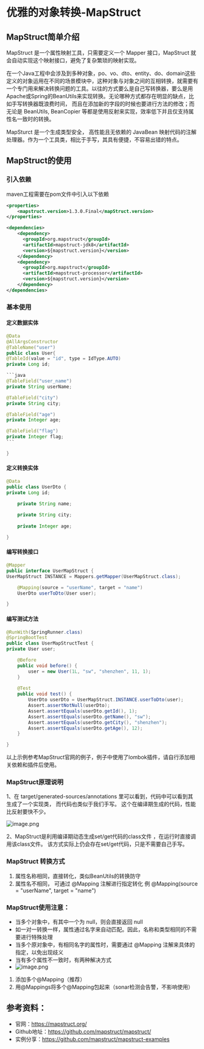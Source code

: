 # 优雅的对象转换-MapStruct

## MapStruct简单介绍

MapStruct 是一个属性映射工具，只需要定义一个 Mapper 接口，MapStruct 就会自动实现这个映射接口，避免了复杂繁琐的映射实现。

在一个Java工程中会涉及到多种对象，po、vo、dto、entity、do、domain这些定义的对象运用在不同的场景模块中，这种对象与对象之间的互相转换，就需要有一个专门用来解决转换问题的工具。以往的方式要么是自己写转换器，要么是用Apache或Spring的BeanUtils来实现转换。无论哪种方式都存在明显的缺点，比如手写转换器既浪费时间， 而且在添加新的字段的时候也要进行方法的修改；而无论是 BeanUtils, BeanCopier 等都是使用反射来实现，效率低下并且仅支持属性名一致时的转换。

MapSturct 是一个生成类型安全， 高性能且无依赖的 JavaBean 映射代码的注解处理器。作为一个工具类，相比于手写，其具有便捷，不容易出错的特点。

## MapStruct的使用

### 引入依赖

maven工程需要在pom文件中引入以下依赖

```xml
<properties>
    <mapstruct.version>1.3.0.Final</mapStruct.version>
</properties>

<dependencies>
    <dependency>
      <groupId>org.mapstruct</groupId>
      <artifactId>mapstruct-jdk8</artifactId>
      <version>${mapstruct.version}</version>
    </dependency>
    <dependency>
      <groupId>org.mapstruct</groupId>
      <artifactId>mapstruct-processor</artifactId>
      <version>${mapstruct.version}</version>
    </dependency>
</dependencies>
```



### 基本使用

#### 定义数据实体

~~~java
@Data
@AllArgsConstructor
@TableName("user")
public class User{
@TableId(value = "id", type = IdType.AUTO)
private Long id;

```java
@TableField("user_name")
private String userName;

@TableField("city")
private String city;

@TableField("age")
private Integer age;

@TableField("flag")
private Integer flag;
```

}
~~~



#### 定义转换实体

```java
@Data
public class UserDto {
private Long id;

    private String name;
    
    private String city;
    
    private Integer age;

}
```



#### 编写转换接口

```java
@Mapper
public interface UserMapStruct {
UserMapStruct INSTANCE = Mappers.getMapper(UserMapStruct.class);

    @Mapping(source = "userName", target = "name")
    UserDto userToDto(User user);

}
```



#### 编写测试方法

```java
@RunWith(SpringRunner.class)
@SpringBootTest
public class UserMapStructTest {
private User user;

    @Before
    public void before() {
        user = new User(1L, "sw", "shenzhen", 11, 1);
    }
    
    @Test
    public void test() {
        UserDto userDto = UserMapStruct.INSTANCE.userToDto(user);
        Assert.assertNotNull(userDto);
        Assert.assertEquals(userDto.getId(), 1);
        Assert.assertEquals(userDto.getName(), "sw");
        Assert.assertEquals(userDto.getCity(), "shenzhen");
        Assert.assertEquals(userDto.getAge(), 12);
    }

}
```

以上示例参考MapStruct官网的例子，例子中使用了lombok插件，请自行添加相关依赖和插件后使用。

### MapStruct原理说明

1、在 target/generated-sources/annotations 里可以看到，代码中可以看到其生成了一个实现类， 而代码也类似于我们手写。
这个在编译期生成的代码，性能比反射要快不少。

![image.png](https://p1-juejin.byteimg.com/tos-cn-i-k3u1fbpfcp/473214ca5b2f4259b48fa4c0ee483271~tplv-k3u1fbpfcp-watermark.image?)


2、MapStruct是利用编译期动态生成set/get代码的class文件 ，在运行时直接调用该class文件。 该方式实际上仍会存在set/get代码，只是不需要自己手写。

### MapStruct 转换方式

1. 属性名称相同，直接转化，类似BeanUtils的转换防守
2. 属性名不相同， 可通过 @Mapping 注解进行指定转化
   例 @Mapping(source = "userName",  target = "name")

### MapStruct使用注意：

- 当多个对象中，有其中一个为 null，则会直接返回 null
- 如一对一转换一样，属性通过名字来自动匹配。因此，名称和类型相同的不需要进行特殊处理
- 当多个原对象中，有相同名字的属性时，需要通过 @Mapping 注解来具体的指定，以免出现歧义
- 当有多个属性不一致时，有两种解决方式
- ![image.png](https://p9-juejin.byteimg.com/tos-cn-i-k3u1fbpfcp/51733b24691a4f6b891b0b519aae38ab~tplv-k3u1fbpfcp-watermark.image?)

1. 添加多个@Mapping（推荐）
2. 用@Mappings将多个@Mapping包起来（sonar检测会告警，不影响使用）



## 参考资料：

- 官网：https://mapstruct.org/
- Github地址：https://github.com/mapstruct/mapstruct/
- 实例分享：https://github.com/mapstruct/mapstruct-examples